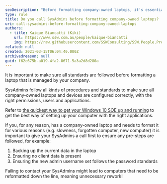 ```yaml
---
seoDescription: "Before formatting company-owned laptops, it's essential to consult with SysAdmins to ensure compliance with company standards and avoid unnecessary rework."
type: rule
title: Do you call SysAdmins before formatting company-owned laptops?
uri: call-sysadmins-before-formatting-company-owned-laptops
authors:
  - title: Kaique Biancatti (Kiki)
    url: https://www.ssw.com.au/people/kaique-biancatti
    img: https://raw.githubusercontent.com/SSWConsulting/SSW.People.Profiles/main/Kaique-Biancatti/Images/Kaique-Biancatti-Square.jpg
related: null
created: 2021-03-15T06:04:40.000Z
archivedreason: null
guid: f62c675b-a019-4fa2-8671-5a3a2d8d280a
---
```


It is important to make sure all standards are followed before formatting a laptop that is managed by your company.

SysAdmins follow all kinds of procedures and standards to make sure all company-owned laptops and devices are configured correctly, with the right permissions, users and applications.

Refer to [the quickest way to get your Windows 10 SOE up and running](/do-you-know-the-quickest-way-to-get-your-windows-10-soe-up-and-running) to get the best way of setting up your computer with the right applications.

<!--endintro-->

If you, for any reason, has a company-owned laptop and needs to format it for various reasons (e.g. slowness, forgotten computer, new computer) it is important to give your SysAdmins a call first to ensure any pre-steps are followed, for example:

1. Backing up the current data in the laptop
2. Ensuring no client data is present
3. Ensuring the new admin username set follows the password standards

Failing to contact your SysAdmins might lead to computers that need to be reformatted down the line, meaning unnecessary rework!
